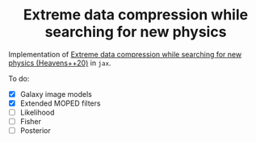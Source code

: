 <h1 align='center'> Extreme data compression while searching for new physics </h1>

Implementation of [Extreme data compression while searching for new physics (Heavens++20)](https://arxiv.org/pdf/2006.06706) in `jax`. 

To do:
- [x] Galaxy image models
- [x] Extended MOPED filters
- [ ] Likelihood
- [ ] Fisher
- [ ] Posterior
